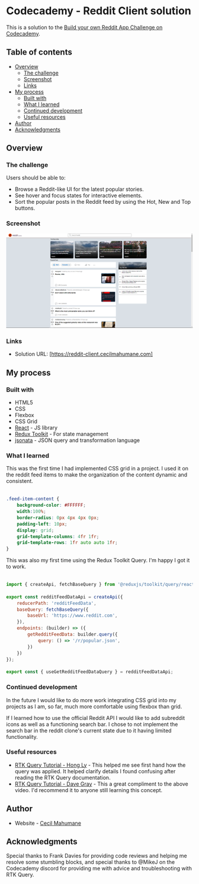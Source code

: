 # Codecademy - Reddit Client solution

This is a solution to the [Build your own Reddit App Challenge on Codecademy](https://www.codecademy.com/paths/full-stack-engineer-career-path/tracks/fscp-22-portfolio-project-reddit-client/modules/wdcp-22-reddit-client/kanban_projects/reddit-client).

## Table of contents

- [Overview](#overview)
  - [The challenge](#the-challenge)
  - [Screenshot](#screenshot)
  - [Links](#links)
- [My process](#my-process)
  - [Built with](#built-with)
  - [What I learned](#what-i-learned)
  - [Continued development](#continued-development)
  - [Useful resources](#useful-resources)
- [Author](#author)
- [Acknowledgments](#acknowledgments)



## Overview

### The challenge

Users should be able to:

- Browse a Reddit-like UI for the latest popular stories.
- See hover and focus states for interactive elements.
- Sort the popular posts in the Reddit feed by using the Hot, New and Top buttons. 

### Screenshot

![](./reddit-clone-screenshot.png)

### Links

- Solution URL: [https://reddit-client.cecilmahumane.com]

## My process
	
### Built with

- HTML5
- CSS
- Flexbox
- CSS Grid
- [React](https://reactjs.org/) - JS library
- [Redux Toolkit](https://redux-toolkit.js.org/) - For state management
- [jsonata](https://jsonata.org/) - JSON query and transformation language


### What I learned

This was the first time I had implemented CSS grid in a project. I used it on the reddit feed items to make the organization 
of the content dynamic and consistent. 

```css

.feed-item-content {
    background-color: #FFFFFF;
    width:100%;
    border-radius: 0px 4px 4px 0px;
    padding-left: 10px; 
    display: grid;
    grid-template-columns: 4fr 1fr;
    grid-template-rows: 1fr auto auto 1fr;
}
```

This was also my first time using the Redux Toolkit Query. I'm happy I got it to work.

```js

import { createApi, fetchBaseQuery } from '@reduxjs/toolkit/query/react'

export const redditFeedDataApi = createApi({
    reducerPath: 'redditFeedData',
    baseQuery: fetchBaseQuery({
        baseUrl: 'https://www.reddit.com',
    }),
    endpoints: (builder) => ({
        getRedditFeedData: builder.query({
            query: () => '/r/popular.json',
        })
    })
});

export const { useGetRedditFeedDataQuery } = redditFeedDataApi;


```

### Continued development

In the future I would like to do more work integrating CSS grid into my projects as I am, so far, much more comfortable using flexbox than grid. 

If I learned how to use the official Reddit API I would like to add subreddit icons as well as a functioning search bar. I chose to not implement the search bar in the reddit clone's current state due to it having limited functionality.


### Useful resources

- [RTK Query Tutorial - Hong Ly](https://www.youtube.com/watch?v=9V-Up8QT7tM&t=903s) - This helped me see first hand how the query was applied. It helped clarify details I found confusing after reading the RTK Query documentation.
- [RTK Query Tutorial - Dave Gray](https://www.youtube.com/watch?v=HyZzCHgG3AY) - This a great compliment to the above video. I'd recommend it to anyone still learning this concept.


## Author

- Website - [Cecil Mahumane](https://home.cecilmahumane.com)


## Acknowledgments

Special thanks to Frank Davies for providing code reviews and helping me resolve some stumbling blocks, and special thanks to @MikeJ on the Codecademy discord for providing me with advice and troubleshooting with RTK Query. 


